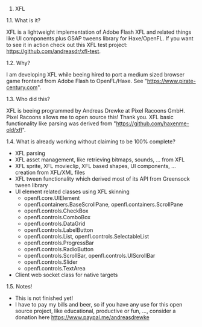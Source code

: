 1. XFL

1.1. What is it?

XFL is a lightweight implementation of Adobe Flash XFL and related things like UI components plus GSAP tweens library for Haxe/OpenFL.
If you want to see it in action check out this XFL test project: https://github.com/andreasdr/xfl-test.

1.2. Why?

I am developing XFL while beeing hired to port a medium sized browser game frontend from Adobe Flash to OpenFL/Haxe. See "https://www.pirate-century.com". 

1.3. Who did this?

XFL is beeing programmed by Andreas Drewke at Pixel Racoons GmbH. Pixel Racoons allows me to open source this! Thank you.
XFL basic functionality like parsing was derived from "https://github.com/haxenme-old/xfl".

1.4. What is already working without claiming to be 100% complete?

  - XFL parsing
  - XFL asset management, like retrieving bitmaps, sounds, ... from XFL
  - XFL sprite, XFL movieclip, XFL based shapes, UI components, ... creation from XFL/XML files
  - XFL tween functionality which derived most of its API from Greensock tween library
  - UI element related classes using XFL skinning
    - openfl.core.UIElement
    - openfl.containers.BaseScrollPane, openfl.containers.ScrollPane
    - openfl.controls.CheckBox
    - openfl.controls.ComboBox
    - openfl.controls.DataGrid
    - openfl.controls.LabelButton
    - openfl.controls.List, openfl.controls.SelectableList
    - openfl.controls.ProgressBar
    - openfl.controls.RadioButton
    - openfl.controls.ScrollBar, openfl.controls.UIScrollBar
    - openfl.controls.Slider
    - openfl.controls.TextArea
  - Client web socket class for native targets

1.5. Notes!

  - This is not finished yet!
  - I have to pay my bills and beer, so if you have any use for this open source project, like educational, productive or fun, ..., consider a donation here https://www.paypal.me/andreasdrewke
